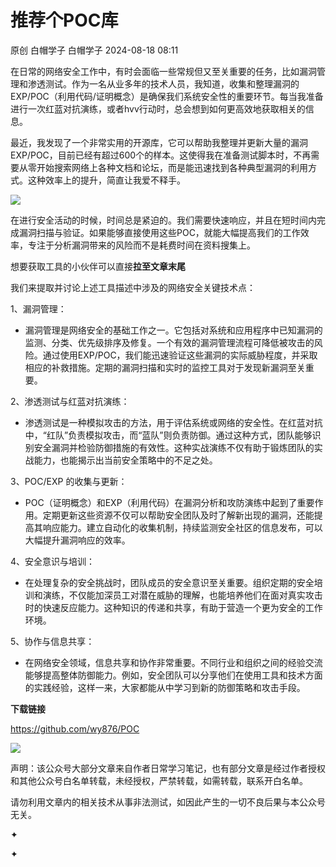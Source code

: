 #  推荐个POC库   
原创 白帽学子  白帽学子   2024-08-18 08:11  
  
在日常的网络安全工作中，有时会面临一些常规但又至关重要的任务，比如漏洞管理和渗透测试。作为一名从业多年的技术人员，我知道，收集和整理漏洞的EXP/POC（利用代码/证明概念）是确保我们系统安全性的重要环节。每当我准备进行一次红蓝对抗演练，或者hvv行动时，总会想到如何更高效地获取相关的信息。  
  
最近，我发现了一个非常实用的开源库，它可以帮助我整理并更新大量的漏洞EXP/POC，目前已经有超过600个的样本。这使得我在准备测试脚本时，不再需要从零开始搜索网络上各种文档和论坛，而是能迅速找到各种典型漏洞的利用方式。这种效率上的提升，简直让我爱不释手。  
  
![](https://mmbiz.qpic.cn/sz_mmbiz_png/LYy9xnADcdh4VQYaPn97XG35NZGg5RGLicps8zibyriaib3j0wUQqqWy6icupjRa2jVTucbrmHdDF1zL3XECY59YhZg/640?wx_fmt=png&from=appmsg "")  
  
在进行安全活动的时候，时间总是紧迫的。我们需要快速响应，并且在短时间内完成漏洞扫描与验证。如果能够直接使用这些POC，就能大幅提高我们的工作效率，专注于分析漏洞带来的风险而不是耗费时间在资料搜集上。  
  
想要获取工具的小伙伴可以直接**拉至文章末尾**  
  
我们来提取并讨论上述工具描述中涉及的网络安全关键技术点：  
  
1、漏洞管理：  
- 漏洞管理是网络安全的基础工作之一。它包括对系统和应用程序中已知漏洞的监测、分类、优先级排序及修复。一个有效的漏洞管理流程可降低被攻击的风险。通过使用EXP/POC，我们能迅速验证这些漏洞的实际威胁程度，并采取相应的补救措施。定期的漏洞扫描和实时的监控工具对于发现新漏洞至关重要。  
  
2、渗透测试与红蓝对抗演练：  
- 渗透测试是一种模拟攻击的方法，用于评估系统或网络的安全性。在红蓝对抗中，“红队”负责模拟攻击，而“蓝队”则负责防御。通过这种方式，团队能够识别安全漏洞并检验防御措施的有效性。这种实战演练不仅有助于锻炼团队的实战能力，也能揭示出当前安全策略中的不足之处。  
  
3、POC/EXP 的收集与更新：  
- POC（证明概念）和EXP（利用代码）在漏洞分析和攻防演练中起到了重要作用。定期更新这些资源不仅可以帮助安全团队及时了解新出现的漏洞，还能提高其响应能力。建立自动化的收集机制，持续监测安全社区的信息发布，可以大幅提升漏洞响应的效率。  
  
4、安全意识与培训：  
- 在处理复杂的安全挑战时，团队成员的安全意识至关重要。组织定期的安全培训和演练，不仅能加深员工对潜在威胁的理解，也能培养他们在面对真实攻击时的快速反应能力。这种知识的传递和共享，有助于营造一个更为安全的工作环境。  
  
5、协作与信息共享：  
- 在网络安全领域，信息共享和协作非常重要。不同行业和组织之间的经验交流能够提高整体防御能力。例如，安全团队可以分享他们在使用工具和技术方面的实践经验，这样一来，大家都能从中学习到新的防御策略和攻击手段。  
  
  
  
  
**下载链接**  
  
https://github.com/wy876/POC  
  
  
  
![](https://mmbiz.qpic.cn/sz_mmbiz_gif/LYy9xnADcdhic61NkXCWKufScrUrmmsG8tztWD8fDRiatPUaljxxpKc1PpnYNFjPibU5FwJmcuO4mZoQg5aXsAcog/640?wx_fmt=gif&wxfrom=5&wx_lazy=1&wx_co=1&tp=webp "")  
  
  
声明：该公众号大部分文章来自作者日常学习笔记，也有部分文章是经过作者授权和其他公众号白名单转载，未经授权，严禁转载，如需转载，联系开白名单。  
  
请勿利用文章内的相关技术从事非法测试，如因此产生的一切不良后果与本公众号无关。  
  
✦  
  
✦  
  
  
  

